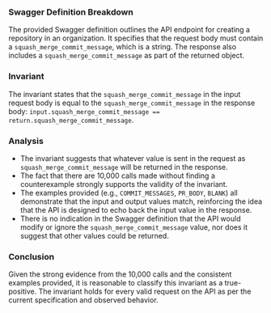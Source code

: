 ### Swagger Definition Breakdown
The provided Swagger definition outlines the API endpoint for creating a repository in an organization. It specifies that the request body must contain a `squash_merge_commit_message`, which is a string. The response also includes a `squash_merge_commit_message` as part of the returned object.

### Invariant
The invariant states that the `squash_merge_commit_message` in the input request body is equal to the `squash_merge_commit_message` in the response body: `input.squash_merge_commit_message == return.squash_merge_commit_message`.

### Analysis
- The invariant suggests that whatever value is sent in the request as `squash_merge_commit_message` will be returned in the response. 
- The fact that there are 10,000 calls made without finding a counterexample strongly supports the validity of the invariant. 
- The examples provided (e.g., `COMMIT_MESSAGES`, `PR_BODY`, `BLANK`) all demonstrate that the input and output values match, reinforcing the idea that the API is designed to echo back the input value in the response.
- There is no indication in the Swagger definition that the API would modify or ignore the `squash_merge_commit_message` value, nor does it suggest that other values could be returned.

### Conclusion
Given the strong evidence from the 10,000 calls and the consistent examples provided, it is reasonable to classify this invariant as a true-positive. The invariant holds for every valid request on the API as per the current specification and observed behavior.
